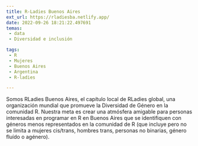 ```yaml
---
title: R-Ladies Buenos Aires
ext_url: https://rladiesba.netlify.app/
date: 2022-09-26 18:21:22.497691
temas:
 - data
 - Diversidad e inclusión

tags:
 - R
 - Mujeres
 - Buenos Aires
 - Argentina
 - R-ladies

---
```


Somos RLadies Buenos Aires, el capítulo local de RLadies global, una organización mundial que promueve la Diversidad de Género en la comunidad R.
Nuestra meta es crear una atmósfera amigable para personas interesadas en programar en R en Buenos Aires que se identifiquen con géneros menos representados en la comunidad de R (que incluye pero no se limita a mujeres cis/trans, hombres trans, personas no binarias, género fluído o agénero).

    